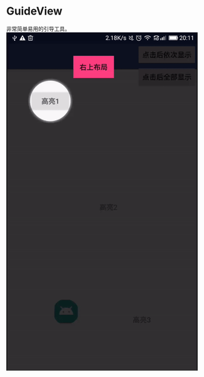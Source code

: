 # GuideView
非常简单易用的引导工具。
![img](https://github.com/A-Heavy-Rain/GuideView/blob/master/ezgif.com-video-to-gif.gif)
